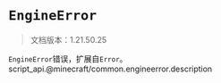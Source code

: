 # `EngineError`

> 文档版本：1.21.50.25

`EngineError`错误，扩展自`Error`。script_api.@minecraft/common.engineerror.description

